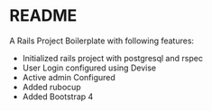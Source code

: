 # README

A Rails Project Boilerplate with following features:

* Initialized rails project with postgresql and rspec
* User Login configured using Devise
* Active admin Configured
* Added rubocup
* Added Bootstrap 4
